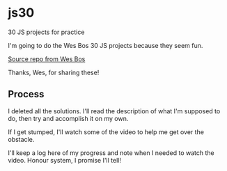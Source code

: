 # js30
30 JS projects for practice

I'm going to do the Wes Bos 30 JS projects because they seem fun. 

[Source repo from Wes Bos](https://github.com/wesbos/JavaScript30)

Thanks, Wes, for sharing these!


## Process
I deleted all the solutions. I'll read the description of what I'm supposed to do, then try and accomplish it on my own.

If I get stumped, I'll watch some of the video to help me get over the obstacle.

I'll keep a log here of my progress and note when I needed to watch the video. Honour system, I promise I'll tell!